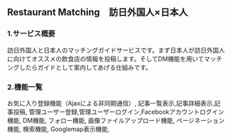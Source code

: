 <h2>Restaurant Matching　訪日外国人×日本人</h2>
<h3>1.サービス概要</h3>
訪日外国人と日本人のマッチングガイドサービスです。まず日本人が訪日外国人に向けてオススメの飲食店の情報を投稿します。そしてDM機能を用いてマッチングしたらガイドとして案内してあげる仕組みです。<br>
<h3>2.機能一覧</h3>
  お気に入り登録機能（Ajaxによる非同期通信）,
  記事一覧表示,記事詳細表示,記事投稿,
  管理ユーザー登録,管理ユーザーログイン,Facebookアカウントログイン機能,
  DM機能,
  フォロー機能,
  画像ファイルアップロード機能,
  ページネーション機能,
  検索機能,
  Googlemap表示機能,
